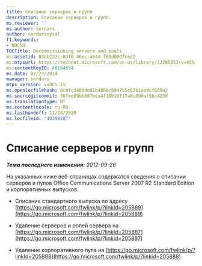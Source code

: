 ```yaml
---
title: Списание серверов и групп
description: Списание серверов и групп.
ms.reviewer: ''
ms.author: serdars
author: serdarsoysal
f1.keywords:
- NOCSH
TOCTitle: Decommissioning servers and pools
ms:assetid: 83bb222c-03f8-46ec-a54d-f80d00dfced2
ms:mtpsurl: https://technet.microsoft.com/en-us/library/JJ205053(v=OCS.15)
ms:contentKeyID: 48184694
ms.date: 07/23/2014
manager: serdars
mtps_version: v=OCS.15
ms.openlocfilehash: 0c0fc3400ded1b4866c604755c63b1ae9cf689a2
ms.sourcegitcommit: 36fee89bb887bea4f18b19f17a8c69daf5bc423d
ms.translationtype: MT
ms.contentlocale: ru-RU
ms.lasthandoff: 11/24/2020
ms.locfileid: "49398287"
---
```

# <a name="decommissioning-servers-and-pools"></a>Списание серверов и групп

<div data-xmlns="http://www.w3.org/1999/xhtml">

<div class="topic" data-xmlns="http://www.w3.org/1999/xhtml" data-msxsl="urn:schemas-microsoft-com:xslt" data-cs="https://msdn.microsoft.com/">

<div data-asp="https://msdn2.microsoft.com/asp">



</div>

<div id="mainSection">

<div id="mainBody">

<span> </span>

_**Тема последнего изменения:** 2012-09-26_

На указанных ниже веб-страницах содержатся сведения о списании серверов и пулов Office Communications Server 2007 R2 Standard Edition и корпоративных выпусков.

  - Списание стандартного выпуска по адресу [https://go.microsoft.com/fwlink/p/?linkId=205889](https://go.microsoft.com/fwlink/p/?linkid=205889)

  - Удаление серверов и ролей сервера на [https://go.microsoft.com/fwlink/p/?linkId=205887](https://go.microsoft.com/fwlink/p/?linkid=205887)

  - Удаление корпоративного пула на [https://go.microsoft.com/fwlink/p/?linkId=205888](https://go.microsoft.com/fwlink/p/?linkid=205888)

</div>

<span> </span>

</div>

</div>

</div>

